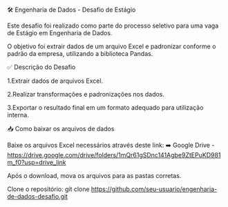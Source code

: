 🛠️ Engenharia de Dados - Desafio de Estágio

Este desafio foi realizado como parte do processo seletivo para uma vaga de Estágio em Engenharia de Dados.

O objetivo foi extrair dados de um arquivo Excel e padronizar conforme o padrão da empresa, utilizando a biblioteca Pandas.

✅ Descrição do Desafio

  1.Extrair dados de arquivos Excel.
  
  2.Realizar transformações e padronizações nos dados.
  
  3.Exportar o resultado final em um formato adequado para utilização interna.

📥 Como baixar os arquivos de dados

  Baixe os arquivos Excel necessários através deste link:
  ➡️ Google Drive - https://drive.google.com/drive/folders/1mQr61gSDnc141Agbe9ZtEPuKD981m_f0?usp=drive_link
    
Após o download, mova os arquivos para as pastas corretas.

Clone o repositório: git clone https://github.com/seu-usuario/engenharia-de-dados-desafio.git
